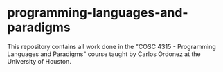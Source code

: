 # programming-languages-and-paradigms
This repository contains all work done in the "COSC 4315 - Programming Languages and Paradigms" course taught by Carlos Ordonez at the University of Houston.
